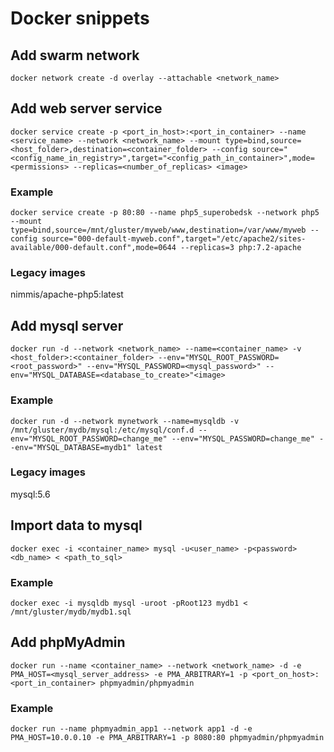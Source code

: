 # Docker snippets

## Add swarm network
`docker network create -d overlay --attachable <network_name>`

## Add web server service
`docker service create -p <port_in_host>:<port_in_container> --name <service_name> --network <network_name> --mount type=bind,source=<host_folder>,destination=<container_folder> --config source="<config_name_in_registry>",target="<config_path_in_container>",mode=<permissions> --replicas=<number_of_replicas> <image>`

### Example
`docker service create -p 80:80 --name php5_superobedsk --network php5 --mount type=bind,source=/mnt/gluster/myweb/www,destination=/var/www/myweb --config source="000-default-myweb.conf",target="/etc/apache2/sites-available/000-default.conf",mode=0644 --replicas=3 php:7.2-apache`

### Legacy images
nimmis/apache-php5:latest

## Add mysql server
`docker run -d --network <network_name> --name=<container_name> -v <host_folder>:<container_folder> --env="MYSQL_ROOT_PASSWORD=<root_password>" --env="MYSQL_PASSWORD=<mysql_password>" --env="MYSQL_DATABASE=<database_to_create>"<image>`

### Example
`docker run -d --network mynetwork --name=mysqldb -v /mnt/gluster/mydb/mysql:/etc/mysql/conf.d --env="MYSQL_ROOT_PASSWORD=change_me" --env="MYSQL_PASSWORD=change_me" --env="MYSQL_DATABASE=mydb1" latest`

### Legacy images
mysql:5.6

## Import data to mysql
`docker exec -i <container_name> mysql -u<user_name> -p<password> <db_name> < <path_to_sql>`

### Example
`docker exec -i mysqldb mysql -uroot -pRoot123 mydb1 < /mnt/gluster/mydb/mydb1.sql`

## Add phpMyAdmin
`docker run --name <container_name> --network <network_name> -d -e PMA_HOST=<mysql_server_address> -e PMA_ARBITRARY=1 -p <port_on_host>:<port_in_container> phpmyadmin/phpmyadmin`

### Example
`docker run --name phpmyadmin_app1 --network app1 -d -e PMA_HOST=10.0.0.10 -e PMA_ARBITRARY=1 -p 8080:80 phpmyadmin/phpmyadmin`
